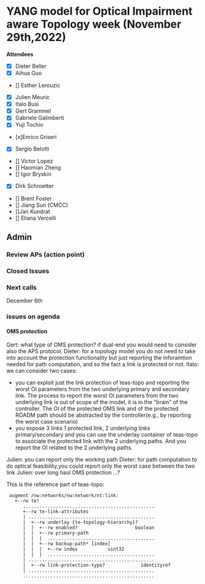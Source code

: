 # YANG model for Optical Impairment aware Topology week (November 29th,2022)


****Attendees****
- [x] Dieter Beller
- [x] Aihua Guo
- [] Esther Lerouzic
- [x] Julien Meuric
- [x] Italo Busi
- [x] Gert Grammel
- [x] Gabriele Galimberti 
- [x] Yuji Tochio
- [x]Enrico Griseri
- [x] Sergio Belotti
- [] Victor Lopez
- [] Haomian Zheng
- [] Igor Bryskin
- [x] Dirk Schroetter
- [] Brent Foster
- [] Jiang Sun (CMCC)
- []Jan Kundrat
- [] Eliana Vercelli

## Admin

### Review APs (action point) 



### Closed Issues


### Next calls
December 6th 

### issues on agenda

#### OMS protection 

Gert: what type of OMS protection? if dual-end you would need to consider also the APS protocol.
Dieter: for a topology model you do not need to take into account the protection functionality but just reporting the inforamtion needed for path computation, 
and so the fact a link is protected or not. 
Italo: we can consider two cases:  
* you can exploit just the link protection of teas-topo and reporting the worst OI parameters from the two underlying primary and secondary link. 
The process to report the worst OI parameters from the two underlying link is out of scope of the model, it is in the "brain" of the controller. 
The OI of the protected OMS link and of the protected ROADM path should be abstracted by the controller(e.g., by reporting the worst case scenario)
* you expose 3 links 1 protected link, 2 underlying links primary/secondary and you can use the underlay container of teas-topo to associate the protected link
with the 2 underlying paths. And you report the OI related to the 2 underlying paths. 

Julien: you can report only the working path
Dieter: for path computation to do optical feasibility,you could report only the worst case between the two link 
Julien: over long haul OMS protection ...?

This is the reference part of teas-topo:

     augment /nw:networks/nw:network/nt:link:
       +--rw te!
          ................................................
          +--rw te-link-attributes
          | ..............................................
          |  +--rw underlay {te-topology-hierarchy}?
          |  |  +--rw enabled?                     boolean
          |  |  +--rw primary-path
          |  |  |  .......................................
          |  |  +--rw backup-path* [index]
          |  |  |  +--rw index           uint32
          |  |  |  .......................................
          | ..............................................
          |  +--rw link-protection-type?             identityref
          | ..............................................
          ................................................













